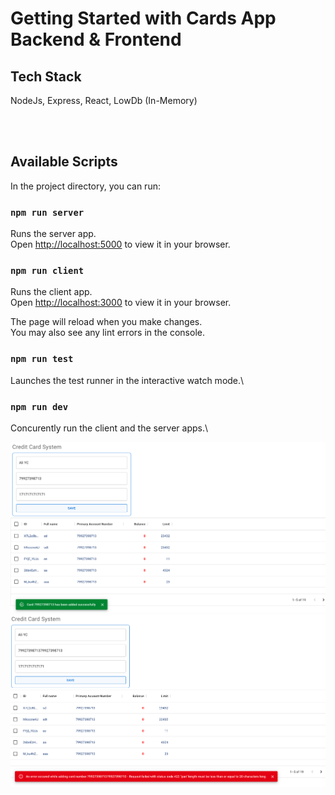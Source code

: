 # Getting Started with Cards App Backend & Frontend 

## Tech Stack

NodeJs, Express, React, LowDb (In-Memory)

<br/><br/>


## Available Scripts

In the project directory, you can run:



### `npm run server`

Runs the server app.\
Open [http://localhost:5000](http://localhost:5000) to view it in your browser.


### `npm run client`

Runs the client app.\
Open [http://localhost:3000](http://localhost:3000) to view it in your browser.

The page will reload when you make changes.\
You may also see any lint errors in the console.

### `npm run test`

Launches the test runner in the interactive watch mode.\


### `npm run dev`

Concurently run the client and the server apps.\

<img src="./front/public/ccs11.png" alt="Alt text" title="Optional title">
<img src="./front/public/ccs21.png" alt="Alt text" title="Optional title">


